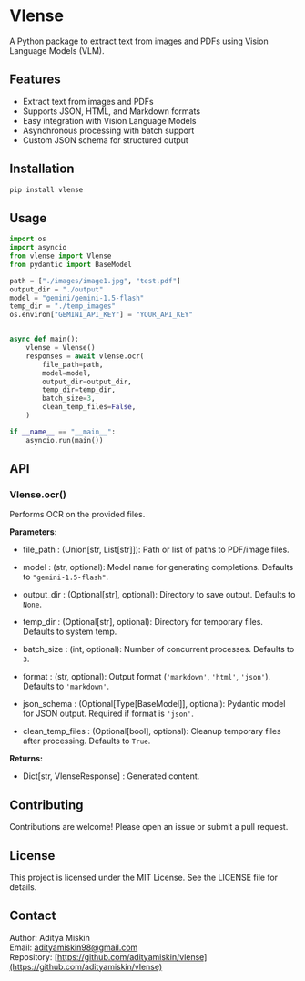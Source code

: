 # Vlense

A Python package to extract text from images and PDFs using Vision Language Models (VLM).

## Features

- Extract text from images and PDFs
- Supports JSON, HTML, and Markdown formats
- Easy integration with Vision Language Models
- Asynchronous processing with batch support
- Custom JSON schema for structured output

## Installation

```bash
pip install vlense
```

## Usage

```python
import os
import asyncio
from vlense import Vlense
from pydantic import BaseModel

path = ["./images/image1.jpg", "test.pdf"]
output_dir = "./output"
model = "gemini/gemini-1.5-flash"
temp_dir = "./temp_images"
os.environ["GEMINI_API_KEY"] = "YOUR_API_KEY"


async def main():
    vlense = Vlense()
    responses = await vlense.ocr(
        file_path=path,
        model=model,
        output_dir=output_dir,
        temp_dir=temp_dir,
        batch_size=3,
        clean_temp_files=False,
    )

if __name__ == "__main__":
    asyncio.run(main())
```

## API

### Vlense.ocr()

Performs OCR on the provided files.

**Parameters:**

- file_path : (Union[str, List[str]]): Path or list of paths to PDF/image files.

- model : (str, optional): Model name for generating completions. Defaults to `"gemini-1.5-flash"`.

- output_dir : (Optional[str], optional): Directory to save output. Defaults to `None`.

- temp_dir : (Optional[str], optional): Directory for temporary files. Defaults to system temp.

- batch_size : (int, optional): Number of concurrent processes. Defaults to `3`.

- format : (str, optional): Output format (`'markdown'`, `'html'`, `'json'`). Defaults to `'markdown'`.

- json_schema : (Optional[Type[BaseModel]], optional): Pydantic model for JSON output. Required if format is `'json'`.

- clean_temp_files : (Optional[bool], optional): Cleanup temporary files after processing. Defaults to `True`.

**Returns:**

- Dict[str, VlenseResponse] : Generated content.

## Contributing

Contributions are welcome! Please open an issue or submit a pull request.

## License

This project is licensed under the MIT License. See the LICENSE file for details.

## Contact

Author: Aditya Miskin  
Email: [adityamiskin98@gmail.com](mailto:adityamiskin98@gmail.com)  
Repository: [https://github.com/adityamiskin/vlense](https://github.com/adityamiskin/vlense)
